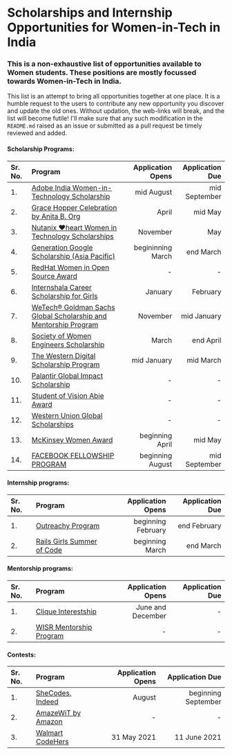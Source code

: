 # Scholarships and Internship Opportunities for Women-in-Tech in India

### This is a non-exhaustive list of opportunities available to Women students. These positions are mostly focussed towards Women-in-Tech in India.

This list is an attempt to bring all opportunities together at one place. It is a humble request to the users to contribute any new opportunity you discover and update the old ones. Without updation, the web-links will break, and the list will become futile! I'll make sure that any such modification in the `README.md` raised as an issue or submitted as a pull request be timely reviewed and added.

#### Scholarship Programs:


Sr. No.| Program      | Application Opens | Application Due     |
:-----| :---        |    ----:   |          ---: |
1.| [Adobe India Women-in-Technology Scholarship](https://research.adobe.com/adobe-india-women-in-technology-scholarship/)  | mid August | mid September |
2.| [Grace Hopper Celebration by Anita B. Org](https://ghc.anitab.org/attend/scholarships/) | April | mid May |
3.| [Nutanix ♥heart Women in Technology Scholarships](https://www.nutanix.com/scholarships)  | November | May |
4.| [Generation Google Scholarship (Asia Pacific)](https://buildyourfuture.withgoogle.com/scholarships/generation-google-scholarship-apac/) | begininning March | end March |
5.| [RedHat Women in Open Source Award](https://www.redhat.com/en/about/women-in-open-source) | - | - |
6.| [Internshala Career Scholarship for Girls](https://blog.internshala.com/2020/12/internshala-career-scholarship-for-girls-2021/) | January | February |
7.| [WeTech® Goldman Sachs Global Scholarship and Mentorship Program](https://www.iie.org/Programs/WeTech/STEM-Scholarships-for-Women/Goldman-Sachs-Scholarship) | November | mid January |
8.| [Society of Women Engineers Scholarship](https://scholarships.swe.org/applications/login.asp) | March | end April |
9.| [The Western Digital Scholarship Program](https://www.westerndigital.com/company/corporate-philanthropy/scholarship-programs) | mid January | mid March |
10.| [Palantir Global Impact Scholarship](https://www.palantir.com/students/scholarship/global-impact/) | - | - |
11.| [Student of Vision Abie Award](https://anitab.org/awards-grants/abie-awards/student-of-vision/) | - | - |
12.| [Western Union Global Scholarships](https://www.westernunionfoundation.org/programs/) | - | - |
13.| [McKinsey Women Award](https://jobs.mckinsey.com/events/EventDetails?folderId=48445&emailCampaignId=1925) | beginning April | mid May |
14.| [FACEBOOK FELLOWSHIP PROGRAM](https://research.fb.com/fellowship/) | beginning August | mid September |


#### Internship programs:


Sr. No.| Program      | Application Opens | Application Due     |
:-----| :---        |    ----:   |          ---: |
1.| [Outreachy Program](https://www.outreachy.org/)  | beginning February | end February |
2.| [Rails Girls Summer of Code](https://railsgirlssummerofcode.org/) |  beginning March | end March |


#### Mentorship programs:


Sr. No.| Program      | Application Opens | Application Due     |
:-----| :---        |    ----:   |          ---: |
1.| [Clique Interestship](https://www.linkedin.com/company/clique-interestship/) | June and December | - |
2.| [WISR Mentorship Program](https://www.linkedin.com/company/wisrindia/) | - | - |

#### Contests:


Sr. No.| Program      | Application Opens | Application Due     |
:-----| :---        |    ----:   |          ---: |
1.| [SheCodes, Indeed](https://www.shecodesindeed.com/)  | August | beginning September |
2.| [AmazeWiT by Amazon](https://www.amazewit.in/) | - | - |
3.| [Walmart CodeHers](https://dare2compete.com/o/walmart-codehers-walmart-india-pvt-ltd-167089) | 31 May 2021 | 11 June 2021 |


<!-- Wintathon -->
<!-- Adobe shecodes -->
<!-- Intuit Tech Women -->
